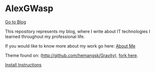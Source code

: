 # AlexGWasp

[Go to Blog](http://alexgwasp.com/)

This repository represents my blog, where I write about IT technologies I learned throughout my professional life.

If you would like to know more about my work go here: [About Me](about.md)

Theme found on: (<http://github.com/hemangsk/Gravity>), [fork here](http://github.com/hemangsk/Gravity/fork).

[Install Instructions](install.instructions.md)
